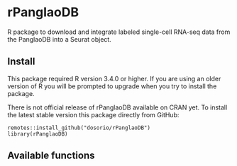 rPanglaoDB 
========
R package to download and integrate labeled single-cell RNA-seq data from the PanglaoDB into a Seurat object.

Install
-------
This package required R version 3.4.0 or higher. If you are using an older version of R you will be prompted to upgrade when you try to install the package.

There is not official release of rPanglaoDB available on CRAN yet. To install the latest stable version this package directly from GitHub:

```
remotes::install_github("dosorio/rPanglaoDB")
library(rPanglaoDB)
```

Available functions
-------------------
